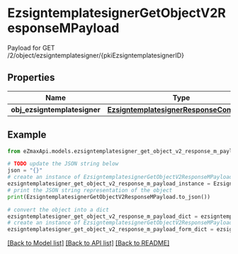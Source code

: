 # EzsigntemplatesignerGetObjectV2ResponseMPayload

Payload for GET /2/object/ezsigntemplatesigner/{pkiEzsigntemplatesignerID}

## Properties

Name | Type | Description | Notes
------------ | ------------- | ------------- | -------------
**obj_ezsigntemplatesigner** | [**EzsigntemplatesignerResponseCompound**](EzsigntemplatesignerResponseCompound.md) |  | 

## Example

```python
from eZmaxApi.models.ezsigntemplatesigner_get_object_v2_response_m_payload import EzsigntemplatesignerGetObjectV2ResponseMPayload

# TODO update the JSON string below
json = "{}"
# create an instance of EzsigntemplatesignerGetObjectV2ResponseMPayload from a JSON string
ezsigntemplatesigner_get_object_v2_response_m_payload_instance = EzsigntemplatesignerGetObjectV2ResponseMPayload.from_json(json)
# print the JSON string representation of the object
print(EzsigntemplatesignerGetObjectV2ResponseMPayload.to_json())

# convert the object into a dict
ezsigntemplatesigner_get_object_v2_response_m_payload_dict = ezsigntemplatesigner_get_object_v2_response_m_payload_instance.to_dict()
# create an instance of EzsigntemplatesignerGetObjectV2ResponseMPayload from a dict
ezsigntemplatesigner_get_object_v2_response_m_payload_form_dict = ezsigntemplatesigner_get_object_v2_response_m_payload.from_dict(ezsigntemplatesigner_get_object_v2_response_m_payload_dict)
```
[[Back to Model list]](../README.md#documentation-for-models) [[Back to API list]](../README.md#documentation-for-api-endpoints) [[Back to README]](../README.md)


